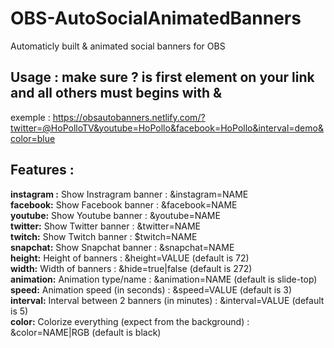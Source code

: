 # OBS-AutoSocialAnimatedBanners
Automaticly built &amp; animated social banners for OBS 

## Usage : make sure **?** is first element on your link and all others must begins with **&**
exemple : https://obsautobanners.netlify.com/?twitter=@HoPolloTV&youtube=HoPollo&facebook=HoPollo&interval=demo&color=blue

## Features :
  **instagram :** Show Instragram banner                  : &instagram=NAME\
  **facebook:**   Show Facebook banner                    : &facebook=NAME\
  **youtube:**    Show Youtube banner                     : &youtube=NAME\
  **twitter:**    Show Twitter banner                     : &twitter=NAME\
  **twitch:**     Show Twitch banner                      : $twitch=NAME\
  **snapchat:**   Show Snapchat banner                    : &snapchat=NAME\
  **height:**     Height of banners                       : &height=VALUE (default is 72)\
  **width:**      Width of banners                        : &hide=true|false (default is 272)\
  **animation:**  Animation type/name                     : &animation=NAME (default is slide-top)\
  **speed:**      Animation speed (in seconds)            : &speed=VALUE (default is 3)\
  **interval:**   Interval between 2 banners (in minutes) : &interval=VALUE (default is 5)\
  **color:**      Colorize everything (expect from the background) : &color=NAME|RGB (default is black)

